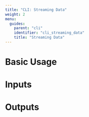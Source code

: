 ```yaml
---
title: "CLI: Streaming Data"
weight: 2
menu:
  guides:
    parent: "cli"
    identifier: "cli_streaming_data"
    title: "Streaming Data"
---
```


# Basic Usage

# Inputs
# Outputs